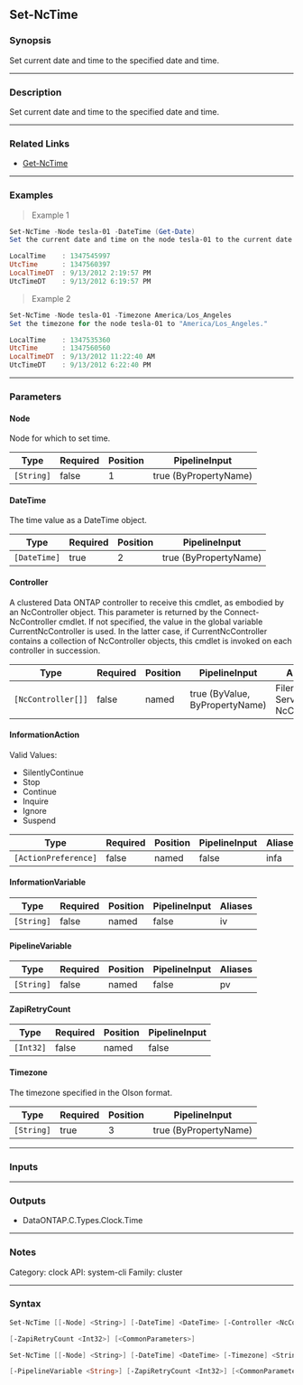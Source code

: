 Set-NcTime
----------

### Synopsis
Set current date and time to the specified date and time.

---

### Description

Set current date and time  to the specified date and time.

---

### Related Links
* [Get-NcTime](Get-NcTime)

---

### Examples
> Example 1

```PowerShell
Set-NcTime -Node tesla-01 -DateTime (Get-Date)
Set the current date and time on the node tesla-01 to the current date and time on the host.

LocalTime    : 1347545997
UtcTime      : 1347560397
LocalTimeDT  : 9/13/2012 2:19:57 PM
UtcTimeDT    : 9/13/2012 6:19:57 PM

```
> Example 2

```PowerShell
Set-NcTime -Node tesla-01 -Timezone America/Los_Angeles
Set the timezone for the node tesla-01 to "America/Los_Angeles."

LocalTime    : 1347535360
UtcTime      : 1347560560
LocalTimeDT  : 9/13/2012 11:22:40 AM
UtcTimeDT    : 9/13/2012 6:22:40 PM

```

---

### Parameters
#### **Node**
Node for which to set time.

|Type      |Required|Position|PipelineInput        |
|----------|--------|--------|---------------------|
|`[String]`|false   |1       |true (ByPropertyName)|

#### **DateTime**
The time value as a DateTime object.

|Type        |Required|Position|PipelineInput        |
|------------|--------|--------|---------------------|
|`[DateTime]`|true    |2       |true (ByPropertyName)|

#### **Controller**
A clustered Data ONTAP controller to receive this cmdlet, as embodied by an NcController object.  This parameter is returned by the Connect-NcController cmdlet.  If not specified, the value in the global variable CurrentNcController is used.  In the latter case, if CurrentNcController contains a collection of NcController objects, this cmdlet is invoked on each controller in succession.

|Type              |Required|Position|PipelineInput                 |Aliases                          |
|------------------|--------|--------|------------------------------|---------------------------------|
|`[NcController[]]`|false   |named   |true (ByValue, ByPropertyName)|Filer<br/>Server<br/>NcController|

#### **InformationAction**

Valid Values:

* SilentlyContinue
* Stop
* Continue
* Inquire
* Ignore
* Suspend

|Type                |Required|Position|PipelineInput|Aliases|
|--------------------|--------|--------|-------------|-------|
|`[ActionPreference]`|false   |named   |false        |infa   |

#### **InformationVariable**

|Type      |Required|Position|PipelineInput|Aliases|
|----------|--------|--------|-------------|-------|
|`[String]`|false   |named   |false        |iv     |

#### **PipelineVariable**

|Type      |Required|Position|PipelineInput|Aliases|
|----------|--------|--------|-------------|-------|
|`[String]`|false   |named   |false        |pv     |

#### **ZapiRetryCount**

|Type     |Required|Position|PipelineInput|
|---------|--------|--------|-------------|
|`[Int32]`|false   |named   |false        |

#### **Timezone**
The timezone specified in the Olson format.

|Type      |Required|Position|PipelineInput        |
|----------|--------|--------|---------------------|
|`[String]`|true    |3       |true (ByPropertyName)|

---

### Inputs

---

### Outputs
* DataONTAP.C.Types.Clock.Time

---

### Notes
Category: clock
API: system-cli
Family: cluster

---

### Syntax
```PowerShell
Set-NcTime [[-Node] <String>] [-DateTime] <DateTime> [-Controller <NcController[]>] [-InformationAction <ActionPreference>] [-InformationVariable <String>] [-PipelineVariable <String>] 
```
```PowerShell
[-ZapiRetryCount <Int32>] [<CommonParameters>]
```
```PowerShell
Set-NcTime [[-Node] <String>] [-DateTime] <DateTime> [-Timezone] <String> [-Controller <NcController[]>] [-InformationAction <ActionPreference>] [-InformationVariable <String>] 
```
```PowerShell
[-PipelineVariable <String>] [-ZapiRetryCount <Int32>] [<CommonParameters>]
```
